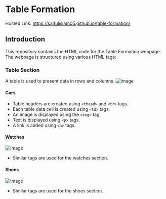 # Table Formation

Hosted Link: https://saifulislam05.github.io/table-formation/

## Introduction

This repository contains the HTML code for the Table Formation webpage. The webpage is structured using various HTML tags:

### Table Section

A table is used to present data in rows and columns.
![image](https://github.com/saifulislam05/table-formation/assets/73392705/9a99095c-d4a4-46ad-93fa-790c76936a26)

#### Cars

- Table headers are created using `<thead>` and `<tr>` tags.
- Each table data cell is created using `<td>` tags.
- An image is displayed using the `<img>` tag.
- Text is displayed using `<p>` tags.
- A link is added using `<a>` tags.

#### Watches
![image](https://github.com/saifulislam05/table-formation/assets/73392705/d2e03980-20b5-40d2-b1a9-5b8dcfc0b876)

- Similar tags are used for the watches section.

#### Shoes
![image](https://github.com/saifulislam05/table-formation/assets/73392705/07b65e2b-9367-4a73-8a7b-1bef525b8161)

- Similar tags are used for the shoes section.
